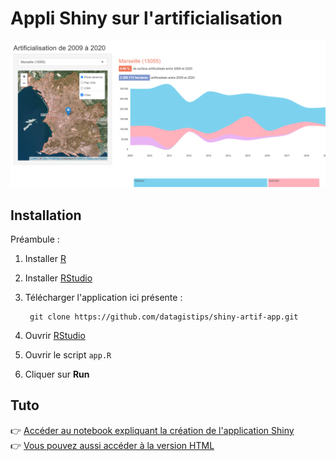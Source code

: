 # Appli Shiny sur l'artificialisation

![](thumbnail.png)

## Installation
Préambule :

1. Installer [R](https://cran.r-project.org/bin/)
2. Installer [RStudio](https://www.rstudio.com/products/rstudio/download/)
1. Télécharger l'application ici présente :

		git clone https://github.com/datagistips/shiny-artif-app.git

2. Ouvrir [RStudio](https://www.rstudio.com/products/rstudio/download/#download)
3. Ouvrir le script `app.R`
4. Cliquer sur **Run**

## Tuto
👉 [Accéder au notebook expliquant la création de l'application Shiny](https://github.com/datagistips/shiny-artif/blob/master/notebooks/8-notebook-shiny.Rmd)  
👉 [Vous pouvez aussi accéder à la version HTML](https://github.com/datagistips/shiny-artif/blob/master/notebooks/8-notebook-shiny.html)

